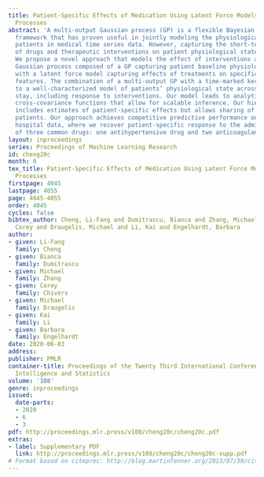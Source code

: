 ```yaml
---
title: Patient-Specific Effects of Medication Using Latent Force Models with Gaussian
  Processes
abstract: 'A multi-output Gaussian process (GP) is a flexible Bayesian nonparametric
  framework that has proven useful in jointly modeling the physiological states of
  patients in medical time series data. However, capturing the short-term effects
  of drugs and therapeutic interventions on patient physiological state remains challenging.
  We propose a novel approach that models the effect of interventions as a hybrid
  Gaussian process composed of a GP capturing patient baseline physiology convolved
  with a latent force model capturing effects of treatments on specific physiological
  features. The combination of a multi-output GP with a time-marked kernel GP leads
  to a well-characterized model of patients’ physiological state across a hospital
  stay, including response to interventions. Our model leads to analytically tractable
  cross-covariance functions that allow for scalable inference. Our hierarchical model
  includes estimates of patient-specific effects but allows sharing of support across
  patients. Our approach achieves competitive predictive performance on challenging
  hospital data, where we recover patient-specific response to the administration
  of three common drugs: one antihypertensive drug and two anticoagulants.'
layout: inproceedings
series: Proceedings of Machine Learning Research
id: cheng20c
month: 0
tex_title: Patient-Specific Effects of Medication Using Latent Force Models with Gaussian
  Processes
firstpage: 4045
lastpage: 4055
page: 4045-4055
order: 4045
cycles: false
bibtex_author: Cheng, Li-Fang and Dumitrascu, Bianca and Zhang, Michael and Chivers,
  Corey and Draugelis, Michael and Li, Kai and Engelhardt, Barbara
author:
- given: Li-Fang
  family: Cheng
- given: Bianca
  family: Dumitrascu
- given: Michael
  family: Zhang
- given: Corey
  family: Chivers
- given: Michael
  family: Draugelis
- given: Kai
  family: Li
- given: Barbara
  family: Engelhardt
date: 2020-06-03
address: 
publisher: PMLR
container-title: Proceedings of the Twenty Third International Conference on Artificial
  Intelligence and Statistics
volume: '108'
genre: inproceedings
issued:
  date-parts:
  - 2020
  - 6
  - 3
pdf: http://proceedings.mlr.press/v108/cheng20c/cheng20c.pdf
extras:
- label: Supplementary PDF
  link: http://proceedings.mlr.press/v108/cheng20c/cheng20c-supp.pdf
# Format based on citeproc: http://blog.martinfenner.org/2013/07/30/citeproc-yaml-for-bibliographies/
---
```

